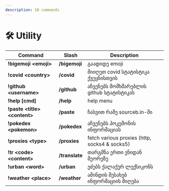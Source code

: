 ```yaml
---
description: 10 commands
---
```


# 🛠 Utility

| Command                        | Slash          | Description                                   |
| ------------------------------ | -------------- | --------------------------------------------- |
| **!bigemoji \<emoji>**         | **/bigemoji**  | გაადიდე emoji                              |
| **!covid \<country>**          | **/covid**     | მიიღეთ covid სტატისტიკა ქვეყნისთვის            |
| **!github \<username>**        | **/github**    | აჩვენებს მომხმარებლის github სტატისტიკას             |
| **!help \[cmd]**               | **/help**      | help menu                                     |
| **!paste \<title> \<content>** | **/paste**     | ჩასვით რამე sourceb.in-ში                 |
| **!pokedex \<pokemon>**        | **/pokedex**   | აჩვენებს პოკემონის ინფორმაციას                     |
| **!proxies \<type>**           | **/proxies**   | fetch various proxies (http, socks4 & socks5) |
| **!tr \<code> \<content>**     | **/translate** | თარგმნა ერთი ენიდან მეორეზე          |
| **!urban \<word>**             | **/urban**     | ეძებს ქალაქურ ლექსიკონს                 |
| **!weather \<place>**          | **/weather**   | ამინდის შესახებ ინფორმაციის მიღება                       |
